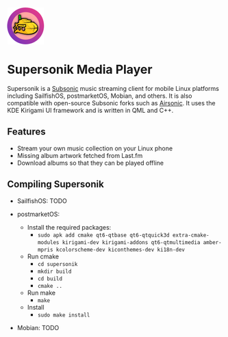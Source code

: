 ![image](supersonik.png)

# Supersonik Media Player

Supersonik is a [Subsonic](https://www.subsonic.org/pages/index.jsp) music streaming client for mobile Linux platforms including SailfishOS, postmarketOS, Mobian, and others.  It is also compatible with open-source Subsonic forks such as [Airsonic](https://airsonic.github.io/).  It uses the KDE Kirigami UI framework and is written in QML and C++.

## Features

* Stream your own music collection on your Linux phone
* Missing album artwork fetched from Last.fm
* Download albums so that they can be played offline

## Compiling Supersonik

* SailfishOS: TODO

* postmarketOS:
    * Install the required packages:
        * `sudo apk add cmake qt6-qtbase qt6-qtquick3d extra-cmake-modules kirigami-dev kirigami-addons qt6-qtmultimedia amber-mpris kcolorscheme-dev kiconthemes-dev ki18n-dev`
    * Run cmake
        * `cd supersonik`
        * `mkdir build`
        * `cd build`
        * `cmake ..`
    * Run make
        * `make`
    * Install
        * `sudo make install`

* Mobian: TODO